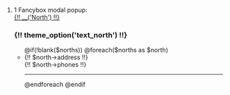 1. 1 Fancybox modal popup:
   <div class="mb-2">
                                                <a data-fancybox data-src="#north" href="javascript:;">
                                                    <span
                                                        class="text-fz-15-lh-18 fw-400 text-color-2494D1 text-uppercase">
                                                        {!! __('North') !!}
                                                    </span>
                                                </a>
                                                <div class="hidden-office" id="north">
                                                    <div class="position-office">
                                                    <div class="boder-office">
                                                        <div class="img-office">
                                                            <img class="img-fluid w-100"
                                                                 src="{{ rvMedia::getImageUrl(theme_option('name_north')) }}"
                                                                 alt="">
                                                        </div>
                                                        <div class="info-office">
                                                            <h3 class="text-fz-35-lh-41-office fw-400 text-color-1B9948 text-center">
                                                                {!! theme_option('text_north') !!}
                                                            </h3>
                                                            <ul class="hidden-office-list">
                                                                @if(!blank($norths))
                                                                    @foreach($norths as $north)
                                                                        <li>
                                                                            <div>
                                                                                <i class="fas fa-map-marker-alt mr-2 text-color-1B9948"></i>
                                                                                <span
                                                                                    class="text-fz-17-lh-20 fw-400 text-color-000000 pl-2">
                                                                                    {!! $north->address !!}
                                                                                </span>
                                                                            </div>
                                                                            <div>
                                                                                <i class="fas fa-phone-alt mr-2 text-color-1B9948"></i>
                                                                                <span
                                                                                    class="text-fz-17-lh-20 fw-300 text-color-000000 pl-2">
                                                                                    {!! $north->phones !!}
                                                                                </span>
                                                                            </div>
                                                                            <hr>
                                                                        </li>
                                                                    @endforeach
                                                                @endif
                                                            </ul>
                                                        </div>
                                                    </div>
                                                    </div>
                                                </div>
                                            </div>
